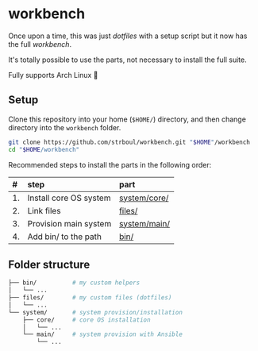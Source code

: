 # workbench

Once upon a time, this was just *dotfiles* with a setup script but it now has
the full *workbench*.

It's totally possible to use the parts, not necessary to install the full
suite.

Fully supports Arch Linux :penguin:

## Setup

Clone this repository into your home (`$HOME/`) directory, and then change
directory into the `workbench` folder.

```sh
git clone https://github.com/strboul/workbench.git "$HOME"/workbench
cd "$HOME/workbench"
```

Recommended steps to install the parts in the following order:

| #  | step                   | part                                                 |
|:---|:-----------------------|:-----------------------------------------------------|
| 1. | Install core OS system | [system/core/](system/core/) |
| 2. | Link files             | [files/](files/)                                     |
| 3. | Provision main system  | [system/main/](system/main/)                         |
| 4. | Add bin/ to the path   | [bin/](bin/)                                         |

## Folder structure

<!--
Run `tree -d .` for the updated structure.
-->
```sh
├── bin/          # my custom helpers
│   └── ...
├── files/        # my custom files (dotfiles)
│   └── ...
└── system/       # system provision/installation
    ├── core/     # core OS installation
    │   └── ...
    └── main/     # system provision with Ansible
        └── ...
```
